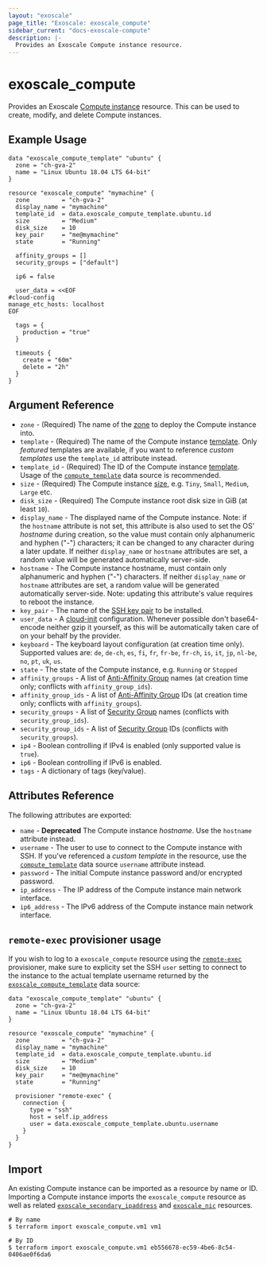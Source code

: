 ```yaml
---
layout: "exoscale"
page_title: "Exoscale: exoscale_compute"
sidebar_current: "docs-exoscale-compute"
description: |-
  Provides an Exoscale Compute instance resource.
---
```


# exoscale\_compute

Provides an Exoscale [Compute instance][compute] resource. This can be used to create, modify, and delete Compute instances.

[compute]: https://community.exoscale.com/documentation/compute/

## Example Usage

```hcl
data "exoscale_compute_template" "ubuntu" {
  zone = "ch-gva-2"
  name = "Linux Ubuntu 18.04 LTS 64-bit"
}

resource "exoscale_compute" "mymachine" {
  zone         = "ch-gva-2"
  display_name = "mymachine"
  template_id  = data.exoscale_compute_template.ubuntu.id
  size         = "Medium"
  disk_size    = 10
  key_pair     = "me@mymachine"
  state        = "Running"

  affinity_groups = []
  security_groups = ["default"]

  ip6 = false

  user_data = <<EOF
#cloud-config
manage_etc_hosts: localhost
EOF

  tags = {
    production = "true"
  }

  timeouts {
    create = "60m"
    delete = "2h"
  }
}
```

## Argument Reference

* `zone` - (Required) The name of the [zone][zone] to deploy the Compute instance into.
* `template` - (Required) The name of the Compute instance [template][template]. Only *featured* templates are available, if you want to reference *custom templates* use the `template_id` attribute instead.
* `template_id` - (Required) The ID of the Compute instance [template][template]. Usage of the [`compute_template`][compute_template] data source is recommended.
* `size` - (Required) The Compute instance [size][size], e.g. `Tiny`, `Small`, `Medium`, `Large` etc.
* `disk_size` - (Required) The Compute instance root disk size in GiB (at least `10`).
* `display_name` - The displayed name of the Compute instance. Note: if the `hostname` attribute is not set, this attribute is also used to set the OS' *hostname* during creation, so the value must contain only alphanumeric and hyphen ("-") characters; it can be changed to any character during a later update. If neither `display_name` or `hostname` attributes are set, a random value will be generated automatically server-side.
* `hostname` - The Compute instance hostname, must contain only alphanumeric and hyphen ("-") characters. If neither `display_name` or `hostname` attributes are set, a random value will be generated automatically server-side. Note: updating this attribute's value requires to reboot the instance.
* `key_pair` - The name of the [SSH key pair][sshkeypair] to be installed.
* `user_data` - A [cloud-init][cloudinit] configuration. Whenever possible don't base64-encode neither gzip it yourself, as this will be automatically taken care of on your behalf by the provider.
* `keyboard` - The keyboard layout configuration (at creation time only). Supported values are: `de`, `de-ch`, `es`, `fi`, `fr`, `fr-be`, `fr-ch`, `is`, `it`, `jp`, `nl-be`, `no`, `pt`, `uk`, `us`.
* `state` - The state of the Compute instance, e.g. `Running` or `Stopped`
* `affinity_groups` - A list of [Anti-Affinity Group][aag] names (at creation time only; conflicts with `affinity_group_ids`).
* `affinity_group_ids` - A list of [Anti-Affinity Group][aag] IDs (at creation time only; conflicts with `affinity_groups`).
* `security_groups` - A list of [Security Group][sg] names (conflicts with `security_group_ids`).
* `security_group_ids` - A list of [Security Group][sg] IDs (conflicts with `security_groups`).
* `ip4` - Boolean controlling if IPv4 is enabled (only supported value is `true`).
* `ip6` - Boolean controlling if IPv6 is enabled.
* `tags` - A dictionary of tags (key/value).

[template]: https://www.exoscale.com/templates/
[zone]: https://www.exoscale.com/datacenters/
[size]: https://www.exoscale.com/pricing/#/compute/
[sshkeypair]: https://community.exoscale.com/documentation/compute/ssh-keypairs/
[cloudinit]: http://cloudinit.readthedocs.io/en/latest/
[aag]: affinity.html
[sg]: security_group.html
[compute_template]: ../d/compute_template.html

## Attributes Reference

The following attributes are exported:

* `name` - **Deprecated** The Compute instance *hostname*. Use the `hostname` attribute instead.
* `username` - The user to use to connect to the Compute instance with SSH. If you've referenced a *custom template* in the resource, use the [`compute_template`][compute_template] data source `username` attribute instead.
* `password` - The initial Compute instance password and/or encrypted password.
* `ip_address` - The IP address of the Compute instance main network interface.
* `ip6_address` - The IPv6 address of the Compute instance main network interface.

[compute_template]: ../d/compute_template.html

## `remote-exec` provisioner usage

If you wish to log to a `exoscale_compute` resource using the [`remote-exec`][rexec] provisioner, make sure to explicity set the SSH `user` setting to connect to the instance to the actual template username returned by the [`exoscale_compute_template`][compute_template] data source:

```hcl
data "exoscale_compute_template" "ubuntu" {
  zone = "ch-gva-2"
  name = "Linux Ubuntu 18.04 LTS 64-bit"
}

resource "exoscale_compute" "mymachine" {
  zone         = "ch-gva-2"
  display_name = "mymachine"
  template_id  = data.exoscale_compute_template.ubuntu.id
  size         = "Medium"
  disk_size    = 10
  key_pair     = "me@mymachine"
  state        = "Running"

  provisioner "remote-exec" {
    connection {
      type = "ssh"
      host = self.ip_address
      user = data.exoscale_compute_template.ubuntu.username
    }
  }
}
```

[rexec]: https://www.terraform.io/docs/provisioners/remote-exec.html
[compute_template]: ../d/compute_template.html

## Import

An existing Compute instance can be imported as a resource by name or ID. Importing a Compute instance imports the `exoscale_compute` resource as well as related [`exoscale_secondary_ipaddress`][secip] and [`exoscale_nic`][nic] resources.

[secip]: secondary_ipaddress.html
[nic]: nic.html

```console
# By name
$ terraform import exoscale_compute.vm1 vm1

# By ID
$ terraform import exoscale_compute.vm1 eb556678-ec59-4be6-8c54-0406ae0f6da6
```
